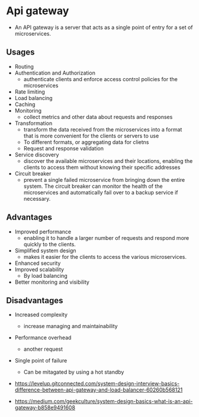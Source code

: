 # Api gateway

- An API gateway is a server that acts as a single point of entry for a set of microservices.

## Usages

- Routing
- Authentication and Authorization
  - authenticate clients and enforce access control policies for the microservices
- Rate limiting
- Load balancing
- Caching
- Monitoring
  - collect metrics and other data about requests and responses
- Transformation
  - transform the data received from the microservices into a format that is more convenient for the clients or servers to use
  - To different formats, or aggregating data for clietns
  - Request and response validation
- Service discovery
  - discover the available microservices and their locations, enabling the clients to access them without knowing their specific addresses
- Circuit breaker
  -  prevent a single failed microservice from bringing down the entire system. The circuit breaker can monitor the health of the microservices and automatically fail over to a backup service if necessary.

## Advantages

- Improved performance
  - enabling it to handle a larger number of requests and respond more quickly to the clients.
- Simplified system design
  - makes it easier for the clients to access the various microservices.
- Enhanced security
- Improved scalability
  - By load balancing
- Better monitoring and visibility

## Disadvantages
- Increased complexity
  - increase managing and maintainability
- Performance overhead
  - another request
- Single point of failure
  - Can be mitagated by using a hot standby

- https://levelup.gitconnected.com/system-design-interview-basics-difference-between-api-gateway-and-load-balancer-60260b568121
- https://medium.com/geekculture/system-design-basics-what-is-an-api-gateway-b858e9491608
